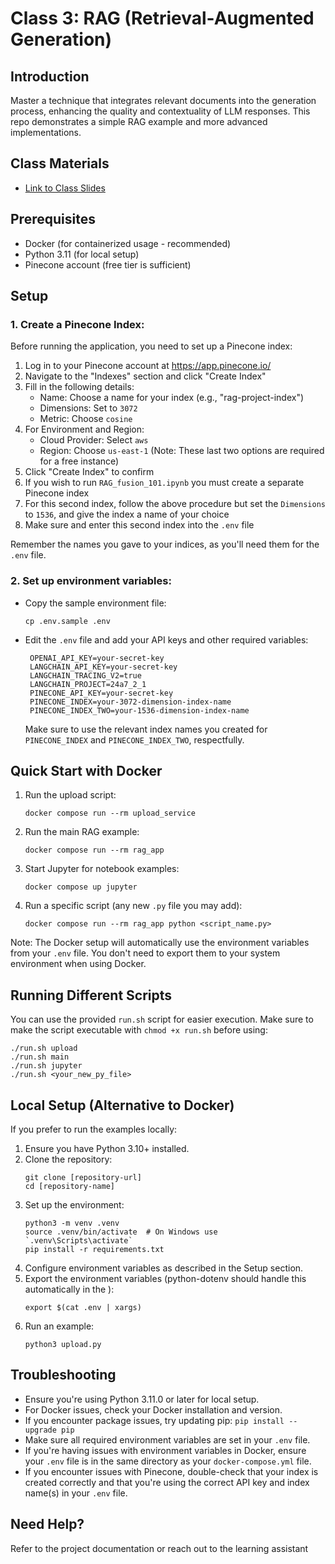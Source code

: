 # Class 3: RAG (Retrieval-Augmented Generation)

## Introduction
Master a technique that integrates relevant documents into the generation process, enhancing the quality and contextuality of LLM responses. This repo demonstrates a simple RAG example and more advanced implementations.

## Class Materials
- [Link to Class Slides](https://docs.google.com/presentation/d/1WJ4hMDeAah6ZIlBKNvMtR8l8BpfVegc7e8vI57vxnFM/edit?usp=sharing)

## Prerequisites
- Docker (for containerized usage - recommended)
- Python 3.11 (for local setup)
- Pinecone account (free tier is sufficient)

## Setup

### 1. Create a Pinecone Index:
Before running the application, you need to set up a Pinecone index:

1. Log in to your Pinecone account at https://app.pinecone.io/
2. Navigate to the "Indexes" section and click "Create Index"
3. Fill in the following details:
   - Name: Choose a name for your index (e.g., "rag-project-index")
   - Dimensions: Set to `3072`
   - Metric: Choose `cosine`
4. For Environment and Region:
   - Cloud Provider: Select `aws`
   - Region: Choose `us-east-1`
   (Note: These last two options are required for a free instance)
5. Click "Create Index" to confirm
6. If you wish to run `RAG_fusion_101.ipynb` you must create a separate Pinecone index
7. For this second index, follow the above procedure but set the `Dimensions` to `1536`, and give the index a name of your choice
8. Make sure and enter this second index into the `.env` file

Remember the names you gave to your indices, as you'll need them for the `.env` file.

### 2. Set up environment variables:
- Copy the sample environment file:
  ```
  cp .env.sample .env
  ```
- Edit the `.env` file and add your API keys and other required variables:
  ```
   OPENAI_API_KEY=your-secret-key
   LANGCHAIN_API_KEY=your-secret-key
   LANGCHAIN_TRACING_V2=true
   LANGCHAIN_PROJECT=24a7_2_1
   PINECONE_API_KEY=your-secret-key
   PINECONE_INDEX=your-3072-dimension-index-name
   PINECONE_INDEX_TWO=your-1536-dimension-index-name
  ```
  Make sure to use the relevant index names you created for `PINECONE_INDEX` and `PINECONE_INDEX_TWO`, respectfully.

## Quick Start with Docker

1. Run the upload script:
   ```
   docker compose run --rm upload_service
   ```

2. Run the main RAG example:
   ```
   docker compose run --rm rag_app
   ```

3. Start Jupyter for notebook examples:
   ```
   docker compose up jupyter
   ```

4. Run a specific script (any new `.py` file you may add):
   ```
   docker compose run --rm rag_app python <script_name.py>
   ```

Note: The Docker setup will automatically use the environment variables from your `.env` file. You don't need to export them to your system environment when using Docker.

## Running Different Scripts
You can use the provided `run.sh` script for easier execution.
Make sure to make the script executable with `chmod +x run.sh` before using:
```
./run.sh upload
./run.sh main
./run.sh jupyter
./run.sh <your_new_py_file>
```

## Local Setup (Alternative to Docker)
If you prefer to run the examples locally:

1. Ensure you have Python 3.10+ installed.
2. Clone the repository:
   ```
   git clone [repository-url]
   cd [repository-name]
   ```
3. Set up the environment:
   ```
   python3 -m venv .venv
   source .venv/bin/activate  # On Windows use `.venv\Scripts\activate`
   pip install -r requirements.txt
   ```
4. Configure environment variables as described in the Setup section.
5. Export the environment variables (python-dotenv should handle this automatically in the ):
   ```
   export $(cat .env | xargs)
   ```
6. Run an example:
   ```
   python3 upload.py
   ```

## Troubleshooting
- Ensure you're using Python 3.11.0 or later for local setup.
- For Docker issues, check your Docker installation and version.
- If you encounter package issues, try updating pip: `pip install --upgrade pip`
- Make sure all required environment variables are set in your `.env` file.
- If you're having issues with environment variables in Docker, ensure your `.env` file is in the same directory as your `docker-compose.yml` file.
- If you encounter issues with Pinecone, double-check that your index is created correctly and that you're using the correct API key and index name(s) in your `.env` file.

## Need Help?
Refer to the project documentation or reach out to the learning assistant
